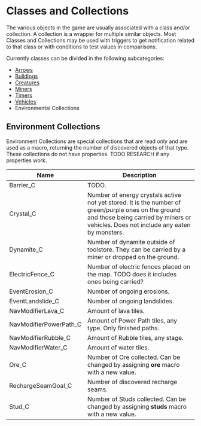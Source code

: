 # Classes and Collections

The various objects in the game are usually associated with a class and/or collection. A collection is a wrapper for  multiple similar objects. Most Classes and Collections may be used with triggers to get notification related to that class or with conditions to test values in comparisons.

Currently classes can be divided in the following subcategories:

- [Arrows](_pages/ClassesArrow)
- [Buildings](_pages/ClassesBuildings)
- [Creatures](_pages/classesCreatures)
- [Miners](_pages/ClassesMiners)
- [Timers](_pages/ClassesTimer)
- [Vehicles](_pages/ClassesVehicles)
- Environmental Collections

## Environment Collections

Environment Collections are special collections that are read only and are used as a macro, returning the number of discovered objects of that type. These collections do not have properties. TODO RESEARCH if any properties work.

|Name|Description|
|---|---|
|Barrier_C|TODO.|
|Crystal_C|Number of energy crystals active not yet stored. It is the number of green/purple ones on the ground and those being carried by miners or vehicles. Does not include any eaten by monsters.|
|Dynamite_C|Number of dynamite outside of toolstore. They can be carried by a miner or dropped on the ground.|
|ElectricFence_C|Number of electric fences placed on the map. TODO does it includes ones being carried?|
|EventErosion_C|Number of ongoing erosions.|
|EventLandslide_C|Number of ongoing landslides.|
|NavModifierLava_C |Amount of lava tiles.|
|NavModifierPowerPath_C|Amount of Power Path tiles, any type. Only finished paths.|
|NavModifierRubble_C|Amount of Rubble tiles, any stage.|
|NavModifierWater_C|Amount of water tiles.|
|Ore_C|Number of Ore collected.  Can be changed by assigning **ore** macro with a new value.|
|RechargeSeamGoal_C|Number of discovered recharge seams.|
|Stud_C|Number of Studs collected. Can be changed by assigning **studs** macro with a new value.|


